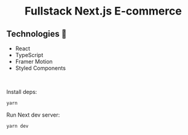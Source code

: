 <h1 align="center">

<br>

Fullstack Next.js E-commerce

</h1>

## Technologies 🔧

- React
- TypeScript
- Framer Motion
- Styled Components

<br>

Install deps:

```bash
yarn 
```

Run Next dev server:

```bash
yarn dev 
```
